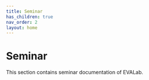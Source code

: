 ```yaml
---
title: Seminar
has_children: true
nav_order: 2
layout: home
---
```


# Seminar

This section contains seminar documentation of EVALab.
